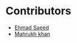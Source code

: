 # Contributors

- [Ehmad Saeed](https://github.com/justEhmadSaeed)
- [Mahrukh khan](https://github.com/Suga7772)
